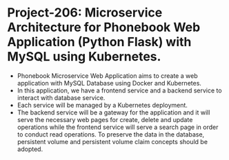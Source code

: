 # Project-206: Microservice Architecture for Phonebook Web Application (Python Flask) with MySQL using Kubernetes.

- Phonebook Microservice Web Application aims to create a web application with MySQL Database using Docker and Kubernetes.
- In this application, we have a frontend service and a backend service to interact with database service.
- Each service will be managed by a Kubernetes deployment.
- The backend service will be a gateway for the application and it will serve the necessary web pages for create, delete and update operations while the frontend service will serve a search page in order to conduct read operations. To preserve the data in the database, persistent volume and persistent volume claim concepts should be adopted.
